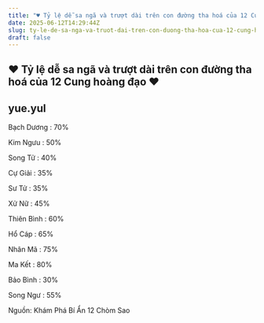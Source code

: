 ```yaml
---
title: "♥ Tỷ lệ dễ sa ngã và trượt dài trên con đường tha hoá của 12 Cung hoàng đạo ♥"
date: 2025-06-12T14:29:44Z
slug: ty-le-de-sa-nga-va-truot-dai-tren-con-duong-tha-hoa-cua-12-cung-hoang-dao
draft: false
---
```


## ♥ Tỷ lệ dễ sa ngã và trượt dài trên con đường tha hoá của 12 Cung hoàng đạo ♥

## yue.yul

Bạch Dương : 70%
 
Kim Ngưu : 50%
 
Song Tử : 40%
 
Cự Giải : 35%
 
Sư Tử : 35%
 
Xử Nữ : 45%
 
Thiên Bình : 60%
 
Hổ Cáp : 65%
 
Nhân Mã : 75%
 
Ma Kết : 80%
 
Bảo Bình : 30%
 
Song Ngư : 55%
 
Nguồn: Khám Phá Bí Ẩn 12 Chòm Sao